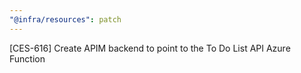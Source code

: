```yaml
---
"@infra/resources": patch
---
```


[CES-616] Create APIM backend to point to the To Do List API Azure Function
